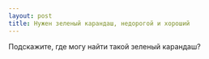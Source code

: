 ```yaml
---
layout: post 
title: Нужен зеленый карандаш, недорогой и хороший 
--- 
```

Подскажите, где могу найти такой зеленый карандаш?